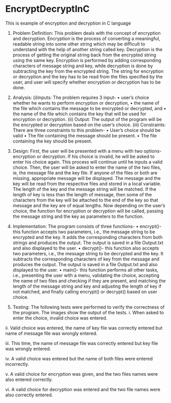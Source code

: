 # EncryptDecryptInC
This is example of encryption and decryption in C language

1. Problem Definition:
This problem deals with the concept of encryption and decryption. Encryption is the process of converting a meaningful, readable string into some other string which may be difficult to understand with the help of another string called key. Decryption is the process of getting the original string back from the encrypted string using the same key. Encryption is performed by adding corresponding characters of message string and key, while decryption is done by subtracting the key from the encrypted string. The string for encryption or decryption and the key has to be read from the files specified by the user, and user will specify whether encryption or decryption has to be done.
2. Analysis:
(i)Inputs: The problem requires 3 input- 
•	user’s choice whether he wants to perform encryption or decryption,
•	the name of the file which contains the message to be encrypted or decrypted, and
•	the name of the file which contains the key that will be used for encryption or decryption.
(ii) Output: The output of the program will be the encrypted or decryption based on the user’s choice.
(iii) Constraints: There are three constraints to this problem-
•	User’s choice should be valid
•	The file containing the message should be present.
•	The file containing the key should be present.

3. Design: 
First, the user will be presented with a menu with two options- encryption or decryption. If his choice is invalid, he will be asked to enter his choice again. This process will continue until he inputs a valid choice.
Then, the user will be asked to enter the name of the two files, ie, the message file and the key file. If anyone of the files or both are missing, appropriate message will be displayed.
The message and the key will be read from the respective files and stored in a local variable. 
The length of the key and the message string will be matched. If the length of key is less than the length of message, then some of the characters from the key will be attached to the end of the key so that message and the key are of equal lengths.
Now depending on the user’s choice, the function for encryption or decryption will be called, passing the message string and the key as parameters to the function.
4. Implementation:
The program consists of three functions-
•	encrypt()- this function accepts two parameters, i.e., the message string to be encrypted and the key. It adds the corresponding characters from both strings and produces the output. The output is saved in a file Output.txt and also displayed to the user.
•	decrypt()- this function also accepts two parameters, i.e., the message string to be decrypted and the key. It subtracts the corresponding characters of key from the message and produces the output. The output is saved in a file Output.txt and also displayed to the user.
•	main()- this function performs all other tasks, i.e., presenting the user with a menu, validating the choice, accepting the name of two files and checking if they are present, and matching the length of the message string and key and adjusting the length of key if not matched, and finally calling encrypt() or decrypt() based on user choice.
5. Testing:
The following tests were performed to verify the correctness of the program. The images show the output of the tests. 
i.	When asked to enter the choice, invalid choice was entered.
  

ii.	Valid choice was entered, the name of key file was correctly entered but name of message file was wrongly entered.
       

iii.	This time, the name of message file was correctly entered but key file was wrongly entered.
 



iv.	A valid choice was entered but the name of both files were entered incorrectly.
 

v.	A valid choice for encryption was given, and the two files names were also entered correctly.
 

vi.	A valid choice for decryption was entered and the two file names were also correctly entered.
 
